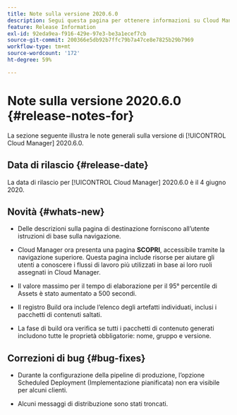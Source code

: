 ```yaml
---
title: Note sulla versione 2020.6.0
description: Segui questa pagina per ottenere informazioni su Cloud Manager 2020.6.0
feature: Release Information
exl-id: 92eda9ea-f916-429e-97e3-be3a1ecef7cb
source-git-commit: 200366e5db92b7ffc79b7a47ce8e7825b29b7969
workflow-type: tm+mt
source-wordcount: '172'
ht-degree: 59%

---
```


# Note sulla versione 2020.6.0 {#release-notes-for}

La sezione seguente illustra le note generali sulla versione di [!UICONTROL Cloud Manager] 2020.6.0.

## Data di rilascio {#release-date}

La data di rilascio per [!UICONTROL Cloud Manager] 2020.6.0 è il 4 giugno 2020.

## Novità {#whats-new}

* Delle descrizioni sulla pagina di destinazione forniscono all’utente istruzioni di base sulla navigazione.

* Cloud Manager ora presenta una pagina **SCOPRI**, accessibile tramite la navigazione superiore. Questa pagina include risorse per aiutare gli utenti a conoscere i flussi di lavoro più utilizzati in base ai loro ruoli assegnati in Cloud Manager.

* Il valore massimo per il tempo di elaborazione per il 95° percentile di Assets è stato aumentato a 500 secondi.

* Il registro Build ora include l’elenco degli artefatti individuati, inclusi i pacchetti di contenuti saltati.

* La fase di build ora verifica se tutti i pacchetti di contenuto generati includono tutte le proprietà obbligatorie: nome, gruppo e versione.

## Correzioni di bug {#bug-fixes}

* Durante la configurazione della pipeline di produzione, l’opzione Scheduled Deployment (Implementazione pianificata) non era visibile per alcuni clienti.

* Alcuni messaggi di distribuzione sono stati troncati.
